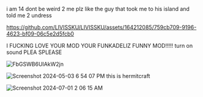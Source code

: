 

i am 14 dont be weird 2 me plz like the guy that took me to his island and told me 2 undress


https://github.com/LIVISSKU/LIVISSKU/assets/164212085/759cb709-9196-4623-bf09-06c5e2d5fcb0

I FUCKING LOVE YOUR MOD YOUR FUNKADELIZ FUNNY MOD!!!!! turn on sound PLEA SPLEASE

![FbGSWB6UIAkW2jn](https://github.com/LIVISSKU/LIVISSKU/assets/164212085/2f6c7ba8-1270-4e4d-b560-7726438e30b3)

![Screenshot 2024-05-03 6 54 07 PM](https://github.com/LIVISSKU/LIVISSKU/assets/164212085/f9f1ea93-8231-46fe-8da0-265118125177)
this is hermitcraft

 ![Screenshot 2024-07-01 2 06 15 AM](https://github.com/LIVISSKU/LIVISSKU/assets/164212085/04f8d270-7e4a-4321-a4bd-a15d40b7cf63)


